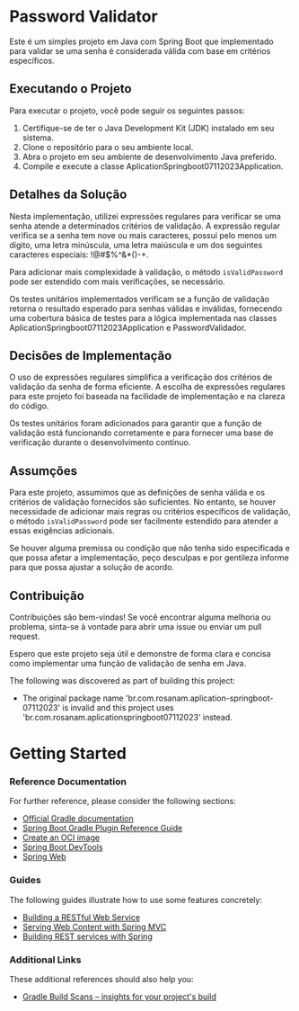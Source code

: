 
# Password Validator

Este é um simples projeto em Java com Spring Boot que implementado para validar se uma senha é considerada válida com base em critérios específicos.

## Executando o Projeto

Para executar o projeto, você pode seguir os seguintes passos:

1. Certifique-se de ter o Java Development Kit (JDK) instalado em seu sistema.
2. Clone o repositório para o seu ambiente local.
3. Abra o projeto em seu ambiente de desenvolvimento Java preferido.
4. Compile e execute a classe AplicationSpringboot07112023Application.

## Detalhes da Solução

Nesta implementação, utilizei expressões regulares para verificar se uma senha atende a determinados critérios de validação. A expressão regular verifica se a senha tem nove ou mais caracteres, possui pelo menos um dígito, uma letra minúscula, uma letra maiúscula e um dos seguintes caracteres especiais: !@#$%^&*()-+.

Para adicionar mais complexidade à validação, o método `isValidPassword` pode ser estendido com mais verificações, se necessário.

Os testes unitários implementados verificam se a função de validação retorna o resultado esperado para senhas válidas e inválidas, fornecendo uma cobertura básica de testes para a lógica implementada nas classes AplicationSpringboot07112023Application e PasswordValidador.

## Decisões de Implementação

O uso de expressões regulares simplifica a verificação dos critérios de validação da senha de forma eficiente. A escolha de expressões regulares para este projeto foi baseada na facilidade de implementação e na clareza do código.

Os testes unitários foram adicionados para garantir que a função de validação está funcionando corretamente e para fornecer uma base de verificação durante o desenvolvimento contínuo.

## Assumções

Para este projeto, assumimos que as definições de senha válida e os critérios de validação fornecidos são suficientes. No entanto, se houver necessidade de adicionar mais regras ou critérios específicos de validação, o método `isValidPassword` pode ser facilmente estendido para atender a essas exigências adicionais.

Se houver alguma premissa ou condição que não tenha sido especificada e que possa afetar a implementação, peço desculpas e por gentileza informe para que possa ajustar a solução de acordo.

## Contribuição

Contribuições são bem-vindas! Se você encontrar alguma melhoria ou problema, sinta-se à vontade para abrir uma issue ou enviar um pull request.

Espero que este projeto seja útil e demonstre de forma clara e concisa como implementar uma função de validação de senha em Java.

The following was discovered as part of building this project:

* The original package name 'br.com.rosanam.aplication-springboot-07112023' is invalid and this project uses 'br.com.rosanam.aplicationspringboot07112023' instead.

# Getting Started

### Reference Documentation
For further reference, please consider the following sections:

* [Official Gradle documentation](https://docs.gradle.org)
* [Spring Boot Gradle Plugin Reference Guide](https://docs.spring.io/spring-boot/docs/3.1.5/gradle-plugin/reference/html/)
* [Create an OCI image](https://docs.spring.io/spring-boot/docs/3.1.5/gradle-plugin/reference/html/#build-image)
* [Spring Boot DevTools](https://docs.spring.io/spring-boot/docs/3.1.5/reference/htmlsingle/index.html#using.devtools)
* [Spring Web](https://docs.spring.io/spring-boot/docs/3.1.5/reference/htmlsingle/index.html#web)

### Guides
The following guides illustrate how to use some features concretely:

* [Building a RESTful Web Service](https://spring.io/guides/gs/rest-service/)
* [Serving Web Content with Spring MVC](https://spring.io/guides/gs/serving-web-content/)
* [Building REST services with Spring](https://spring.io/guides/tutorials/rest/)

### Additional Links
These additional references should also help you:

* [Gradle Build Scans – insights for your project's build](https://scans.gradle.com#gradle)

